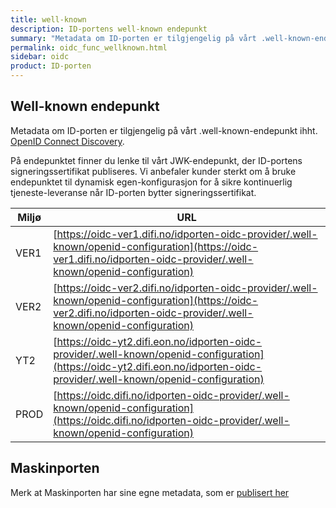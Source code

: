```yaml
---
title: well-known
description: ID-portens well-known endepunkt
summary: "Metadata om ID-porten er tilgjengelig på vårt .well-known-endepunkt"
permalink: oidc_func_wellknown.html
sidebar: oidc
product: ID-porten
---
```



## Well-known endepunkt

Metadata om ID-porten er tilgjengelig på vårt .well-known-endepunkt ihht. [OpenID Connect Discovery](https://openid.net/specs/openid-connect-discovery-1_0.html#ProviderConfig).  

På endepunktet finner du lenke til vårt JWK-endepunkt, der  ID-portens signeringssertifikat publiseres.  Vi anbefaler kunder sterkt om å bruke endepunktet til dynamisk egen-konfigurasjon for å sikre kontinuerlig tjeneste-leveranse når ID-porten bytter signeringssertifikat.

 



|Miljø|URL|
|-|-|
|VER1|[https://oidc-ver1.difi.no/idporten-oidc-provider/.well-known/openid-configuration](https://oidc-ver1.difi.no/idporten-oidc-provider/.well-known/openid-configuration)|
|VER2|[https://oidc-ver2.difi.no/idporten-oidc-provider/.well-known/openid-configuration](https://oidc-ver2.difi.no/idporten-oidc-provider/.well-known/openid-configuration)|
|YT2|[https://oidc-yt2.difi.eon.no/idporten-oidc-provider/.well-known/openid-configuration](https://oidc-yt2.difi.eon.no/idporten-oidc-provider/.well-known/openid-configuration)|
|PROD|[https://oidc.difi.no/idporten-oidc-provider/.well-known/openid-configuration](https://oidc.difi.no/idporten-oidc-provider/.well-known/openid-configuration)|

## Maskinporten

Merk at Maskinporten har sine egne metadata, som er [publisert her](maskinporten_func_wellknown.html)
